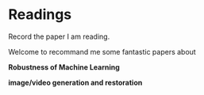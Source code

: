 # Readings

Record the paper I am reading.

Welcome to recommand me some fantastic papers about

**Robustness of Machine Learning**

**image/video generation and restoration**
